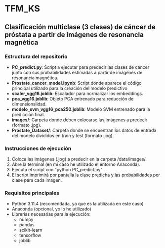 # TFM_KS

## Clasificación multiclase (3 clases) de cáncer de próstata a partir de imágenes de resonancia magnética

### Estructura del repositorio

- **PC_predict.py**: Script a ejecutar para predecir las clases de cáncer junto con sus probabilidades estimadas a partir de imágenes de resonancia magnética.
- **Prostate_cancer_model.ipynb**: Script donde aparece el código principal utilizado para la creación del modelo predictivo
- **scaler_vgg16.joblib**: Escalador para normalizar los embeddings.
- **pca_vgg16.joblib**: Objeto PCA entrenado para reducción de dimensionalidad.
- **modelo_svm_vgg16_pca250.joblib**: Modelo SVM entrenado para la predicción final.
- **images/**: Carpeta donde deben colocarse las imágenes a predecir (formato .jpg).
- **Prostate_Dataset/**: Carpeta donde se encuentran los datos de entrada del modelo divididos en train y test (formato .jpg).


### Instrucciones de ejecución

1. Coloca las imágenes (.jpg) a predecir en la carpeta /data/images/.
2. Abre la terminal (en mi caso he utilizado el entorno Anaconda).
3. Ejecuta el script con "python PC_predict.py"
4. El script imprimirá por pantalla la clase predicha y las probabilidades por clase para cada imagen.

### Requisitos principales

- Python 3.11.4 (recomendada, ya que es la utilizada en este caso)
- Anaconda (opcional, yo lo he utilizado)
- Librerías necesarias para la ejecución:
    - numpy
    - pandas
    - scikit-learn
    - tensorflow
    - joblib
